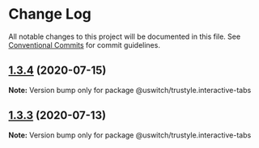# Change Log

All notable changes to this project will be documented in this file.
See [Conventional Commits](https://conventionalcommits.org) for commit guidelines.

## [1.3.4](https://github.com/uswitch/trustyle/compare/@uswitch/trustyle.interactive-tabs@1.3.3...@uswitch/trustyle.interactive-tabs@1.3.4) (2020-07-15)

**Note:** Version bump only for package @uswitch/trustyle.interactive-tabs





## [1.3.3](https://github.com/uswitch/trustyle/compare/@uswitch/trustyle.interactive-tabs@1.3.2...@uswitch/trustyle.interactive-tabs@1.3.3) (2020-07-13)

**Note:** Version bump only for package @uswitch/trustyle.interactive-tabs
